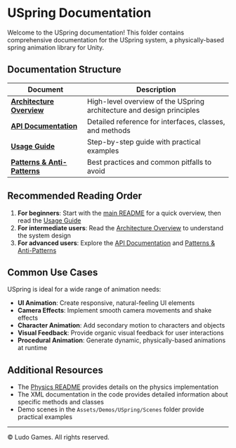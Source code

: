 # USpring Documentation

Welcome to the USpring documentation! This folder contains comprehensive documentation for the USpring system, a physically-based spring animation library for Unity.

## Documentation Structure

| Document | Description |
|----------|-------------|
| [**Architecture Overview**](USpring-Architecture-Overview.md) | High-level overview of the USpring architecture and design principles |
| [**API Documentation**](USpring-API-Documentation.md) | Detailed reference for interfaces, classes, and methods |
| [**Usage Guide**](USpring-Usage-Guide.md) | Step-by-step guide with practical examples |
| [**Patterns & Anti-Patterns**](USpring-Patterns-AntiPatterns.md) | Best practices and common pitfalls to avoid |

## Recommended Reading Order

1. **For beginners**: Start with the [main README](../README.md) for a quick overview, then read the [Usage Guide](USpring-Usage-Guide.md)
2. **For intermediate users**: Read the [Architecture Overview](USpring-Architecture-Overview.md) to understand the system design
3. **For advanced users**: Explore the [API Documentation](USpring-API-Documentation.md) and [Patterns & Anti-Patterns](USpring-Patterns-AntiPatterns.md)

## Common Use Cases

USpring is ideal for a wide range of animation needs:

- **UI Animation**: Create responsive, natural-feeling UI elements
- **Camera Effects**: Implement smooth camera movements and shake effects
- **Character Animation**: Add secondary motion to characters and objects
- **Visual Feedback**: Provide organic visual feedback for user interactions
- **Procedural Animation**: Generate dynamic, physically-based animations at runtime

## Additional Resources

- The [Physics README](../Runtime/Physics/README.md) provides details on the physics implementation
- The XML documentation in the code provides detailed information about specific methods and classes
- Demo scenes in the `Assets/Demos/USpring/Scenes` folder provide practical examples

---

© Ludo Games. All rights reserved.
